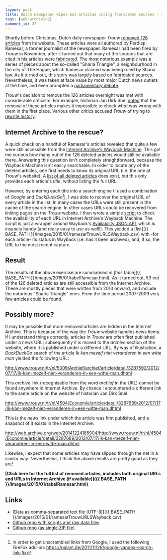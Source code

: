```yaml
---
layout: post
title: Dutch newspaper wipes out articles citing fabricated sources - Internet Archive to the rescue!
tags: [web-archiving]
comment_id: 37
---
```


Shortly before Christmas, Dutch daily newspaper *Trouw* [removed 126 articles](http://www.nrc.nl/nieuws/2014/12/20/trouw-trekt-126-artikelen-van-perdiep-ramesar-in/) from its website. These articles were all authored by Perdiep Ramesar, a former journalist of the newspaper. Ramesar had been fired by *Trouw* in November, after it turned out that many of the sources that are cited in his articles were [fabricated](http://static1.trouw.nl/static/asset/2014/Onderzoeksrapport_bronnengebruik_Trouw_19122014_7707.pdf). The most notorious example was a series of pieces about the so-called "Sharia Triangle", a neighbourhood in the city of The Hague, which Ramesar claimed was being ruled  by Sharia law. As it turned out, this story was largely based on fabricated sources. Nevertheless, it was taken at face value by most major Dutch news outlets at the time, and even prompted a [parliamentary debate](http://www.tweedekamer.nl/kamerstukken/detail?id=2013D34540&did=2013D34540).

*Trouw*'s decision to remove the 126  articles overnight was met with considerable criticism. For example, historian Jan Dirk Snel [noted](http://jandirksnel.wordpress.com/2014/12/24/geschiedvervalsing-het-echte-schandaal-bij-trouw-is-nu-pas-begonnen/) that the removal of these articles makes it impossible to check *what* was wrong with them in the first place. Various other critics accused *Trouw* of trying to [rewrite history](http://www.journalismlab.nl/2014/12/perdiep-gewist-gaan-trouw-en-ad-gaan-voor-geschiedvervalsing/).  

<!-- more -->

## Internet Archive to the rescue?

A quick check on a handful of Ramesar's articles revealed that quite a few were still accessible from the [Internet Archive's Wayback Machine](http://archive.org/web/). This got me curious how many out of the 126 deleted articles would still be available there. Answering this question isn't completely straightforward, because the Wayback Machine isn't easily searchable. In order to locate any of the deleted articles, one first needs to know its original URL (i.e. the one at *Trouw*'s website). A [list of all deleted articles](http://static3.trouw.nl/static/asset/2014/Artikelen_met_niet_verifieerbare_bronnen_Ramesar_2007_2014_7708.pdf) does exist, but this only provides each article's *title*, without listing the full URL.

However, by entering each title into a search engine (I used a combination of *Google* and *DuckDuckGo*[^1]), I was able to recover the original URL of every article in the list. In many cases the URLs were still present in the cache of the search engine. In other cases URLs could be recovered from linking pages on the *Trouw* website. I then wrote a simple [script](https://github.com/bitsgalore/trouwRamesarWayback/blob/master/scripts/checkLinksInWayback.py) to check the availability of each URL in Internet Archive's Wayback Machine. The script is just a wrapper around Wayback's [Availability JSON API](https://archive.org/help/wayback_api.php), which is insanely handy (and really easy to use as well!). This yielded a [list]({{ BASE_PATH }}/images/2015/01/ramesarTrouwURLSWayback.csv) with -for each article- its status in Wayback (i.e. has it been archived), and, if so, the URL to the most recent capture. 

## Result

The results of the above exercise are summarised in [this table]({{ BASE_PATH }}/images/2015/01/tabelRamesar.html). As it turned out, 53 out of the 126 deleted articles are still accessible from the Internet Archive. These are mostly pieces that were written from 2010 onward, and include the notorious "Sharia Triangle" ones. From the time period 2007-2009 very few articles could be found. 

## Possibly more?

It may be possible that more removed articles are hidden in the Internet Archive. This is because of the way the *Trouw* website handles news items. If I understand things correctly, articles in *Trouw* are often first published under a *news* URL; subsequently it is moved to the *archive* section of the website, where it is published under a different URL. By way of illustration, a  *DuckDuckGo* search of the article *Ik kan mezelf niet veranderen in een witte man* yielded the following URL: 

<http://www.trouw.nl/tr/nl/5009/Archief/archief/article/detail/3287592/2012/07/17/Ik-kan-mezelf-niet-veranderen-in-een-witte-man.dhtml>

This *archive* link (recognisable from the word *archief* in the URL) cannot be found anywhere in Internet Archive. By chance I encountered a different link to the same article on the website of historian Jan Dirk Snel:

<http://www.trouw.nl/tr/nl/4504/Economie/article/detail/3287689/2012/07/17/Ik-kan-mezelf-niet-veranderen-in-een-witte-man.dhtml>

This is the *news* link under which the article was first published, and a snapshot of it exists in the Internet Archive:

<http://web.archive.org/web/20141224185904/http://www.trouw.nl/tr/nl/4504/Economie/article/detail/3287689/2012/07/17/Ik-kan-mezelf-niet-veranderen-in-een-witte-man.dhtml>

Likewise, I expect that some articles may have slipped through the net in a similar way. Nevertheless, I think the above results are pretty good as they are! 

**[Click here for the full list of removed articles, includes both original URLs and URLs in Internet Archive (if available)]({{ BASE_PATH }}/images/2015/01/tabelRamesar.html)**


## Links

* [Data as comma-separated text file (UTF-8)]({{ BASE_PATH }}/images/2015/01/ramesarTrouwURLSWayback.csv)
* [Github repo with scripts and raw data files](https://github.com/bitsgalore/trouwRamesarWayback)
* [Github repo (as single ZIP file)](https://github.com/bitsgalore/trouwRamesarWayback/archive/master.zip)

[^1]: In order to get unscrambled links from Google, I used the following FireFox add-on: <https://palant.de/2011/11/28/google-yandex-search-link-fix>
